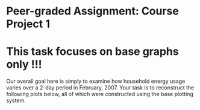 # Peer-graded Assignment: Course Project 1

# This task focuses on base graphs only !!!

Our overall goal here is simply to examine how household energy usage varies over a 2-day period in February, 2007.
Your task is to reconstruct the following plots below, all of which were constructed using the base plotting system.

